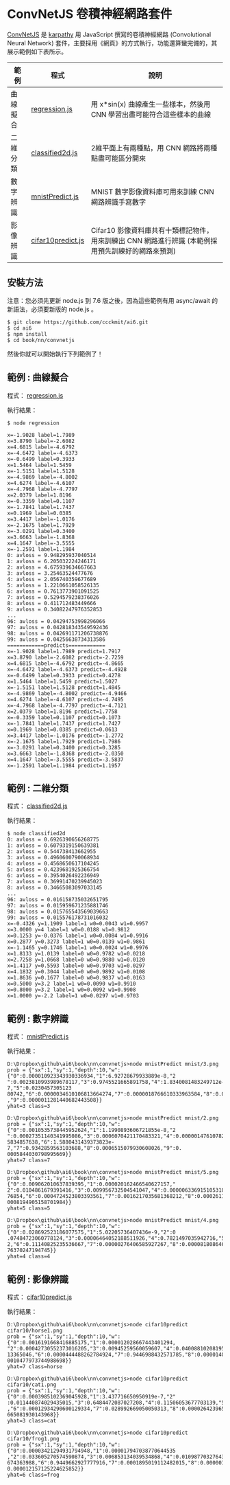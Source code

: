 # ConvNetJS 卷積神經網路套件

[ConvNetJS]:http://cs.stanford.edu/people/karpathy/convnetjs/
[regression.js]:regression.js
[classified2d.js]:classified2d.js
[mnistPredict.js]:mnistPredict.js
[cifar10predict.js]:cifar10predict.js

[ConvNetJS] 是 [karpathy](https://github.com/karpathy) 用 JavaScript 撰寫的卷積神經網路 (Convolutional Neural Network) 套件，主要採用《網頁》的方式執行，功能還算蠻完備的，其展示範例如下表所示。


範例     | 程式 | 說明 
--------|-----|--------------------------------
曲線擬合 | [regression.js] | 用 x*sin(x) 曲線產生一些樣本，然後用 CNN 學習出盡可能符合這些樣本的曲線
二維分類 | [classified2d.js] | 2維平面上有兩種點，用 CNN 網路將兩種點盡可能區分開來
數字辨識 | [mnistPredict.js] | MNIST 數字影像資料庫可用來訓練 CNN 網路辨識手寫數字
影像辨識 | [cifar10predict.js] | Cifar10 影像資料庫共有十類標記物件，用來訓練出 CNN 網路進行辨識 (本範例採用預先訓練好的網路來預測)

## 安裝方法

注意：您必須先更新 node.js 到 7.6 版之後，因為這些範例有用 async/await 的新語法，必須要新版的 node.js 。

```
$ git clone https://github.com/ccckmit/ai6.git
$ cd ai6
$ npm install
$ cd book/nn/convnetjs
```

然後你就可以開始執行下列範例了！

## 範例 : 曲線擬合

程式： [regression.js]

執行結果：

```
$ node regression

x=-1.9028 label=1.7989
x=3.8790 label=-2.6082
x=4.6815 label=-4.6792
x=-4.6472 label=-4.6373
x=-0.6499 label=0.3933
x=1.5464 label=1.5459
x=-1.5151 label=1.5128
x=-4.9869 label=-4.8002
x=4.6274 label=-4.6107
x=-4.7968 label=-4.7797
x=2.0379 label=1.8196
x=-0.3359 label=0.1107
x=-1.7841 label=1.7437
x=0.1969 label=0.0385
x=3.4417 label=-1.0176
x=-2.1675 label=1.7929
x=-3.0291 label=0.3400
x=3.6663 label=-1.8368
x=4.1647 label=-3.5555
x=-1.2591 label=1.1984
0: avloss = 9.948295937040514
1: avloss = 6.205032224246171
2: avloss = 4.675939634667663
3: avloss = 3.25463524477676
4: avloss = 2.056740359677689
5: avloss = 1.2210661058526135
6: avloss = 0.7613773901091525
7: avloss = 0.5294579238376026
8: avloss = 0.411712483449666
9: avloss = 0.34082247976352853
...
96: avloss = 0.04294753998296066
97: avloss = 0.042818343549592436
98: avloss = 0.042691171206738876
99: avloss = 0.04256638734313586
============predicts============
x=-1.9028 label=1.7989 predict=1.7917
x=3.8790 label=-2.6082 predict=-2.7259
x=4.6815 label=-4.6792 predict=-4.8665
x=-4.6472 label=-4.6373 predict=-4.4928
x=-0.6499 label=0.3933 predict=0.4278
x=1.5464 label=1.5459 predict=1.5027
x=-1.5151 label=1.5128 predict=1.4845
x=-4.9869 label=-4.8002 predict=-4.9466
x=4.6274 label=-4.6107 predict=-4.7495
x=-4.7968 label=-4.7797 predict=-4.7121
x=2.0379 label=1.8196 predict=1.7758
x=-0.3359 label=0.1107 predict=0.1073
x=-1.7841 label=1.7437 predict=1.7427
x=0.1969 label=0.0385 predict=0.0613
x=3.4417 label=-1.0176 predict=-1.2772
x=-2.1675 label=1.7929 predict=1.7986
x=-3.0291 label=0.3400 predict=0.3285
x=3.6663 label=-1.8368 predict=-2.0350
x=4.1647 label=-3.5555 predict=-3.5837
x=-1.2591 label=1.1984 predict=1.1957
```

## 範例 : 二維分類

程式： [classified2d.js]

執行結果：

```
$ node classified2d
0: avloss = 0.6926390656268775
1: avloss = 0.6079319150639381
2: avloss = 0.544738413662955
3: avloss = 0.4960600790068934
4: avloss = 0.4568650617104245
5: avloss = 0.4239681925366754
6: avloss = 0.3954026492236949
7: avloss = 0.36991470239945023
8: avloss = 0.34665083097033145
...
96: avloss = 0.016158735032651795
97: avloss = 0.015959671235881746
98: avloss = 0.015765543569039663
99: avloss = 0.015576178731016032
x=-0.4326 y=1.1909 label=1 w0=0.0043 w1=0.9957
x=3.0000 y=4 label=1 w0=0.0188 w1=0.9812
x=0.1253 y=-0.0376 label=1 w0=0.0084 w1=0.9916
x=0.2877 y=0.3273 label=1 w0=0.0139 w1=0.9861
x=-1.1465 y=0.1746 label=1 w0=0.0024 w1=0.9976
x=1.8133 y=1.0139 label=0 w0=0.9782 w1=0.0218
x=2.7258 y=1.0668 label=0 w0=0.9880 w1=0.0120
x=1.4117 y=0.5593 label=0 w0=0.9703 w1=0.0297
x=4.1832 y=0.3044 label=0 w0=0.9892 w1=0.0108
x=1.8636 y=0.1677 label=0 w0=0.9837 w1=0.0163
x=0.5000 y=3.2 label=1 w0=0.0090 w1=0.9910
x=0.8000 y=3.2 label=1 w0=0.0092 w1=0.9908
x=1.0000 y=-2.2 label=1 w0=0.0297 w1=0.9703
```

## 範例 : 數字辨識

程式： [mnistPredict.js]

執行結果：

```
D:\Dropbox\github\ai6\book\nn\convnetjs>node mnistPredict mnist/3.png
prob = {"sx":1,"sy":1,"depth":10,"w":{"0":0.000010923343930336934,"1":6.92728679933889e-8,"2
":0.0023810993989678117,"3":0.9745521665891758,"4":1.8340081483249712e-7,"5":0.0230457305123
80742,"6":0.0000034610106813664274,"7":0.0000018766610333963584,"8":0.0000033616660795228394
,"9":0.0000011281440682443508}}
yhat=3 class=3

D:\Dropbox\github\ai6\book\nn\convnetjs>node mnistPredict mnist/2.png
prob = {"sx":1,"sy":1,"depth":10,"w":{"0":0.0010535738445952624,"1":1.1990893606721855e-8,"2
":0.00027351140341995086,"3":0.0006070421170483321,"4":0.000001476107822754898,"5":0.0625423
5834857638,"6":1.5880431439373823e-7,"7":0.9342859563103688,"8":0.0006515079930608026,"9":0.
0005844030798995669}}
yhat=7 class=7

D:\Dropbox\github\ai6\book\nn\convnetjs>node mnistPredict mnist/5.png
prob = {"sx":1,"sy":1,"depth":10,"w":{"0":0.009062010637839395,"1":0.000020162466540627157,"
2":0.0104861679391416,"3":0.009956732504541047,"4":0.000006336915105310351,"5":0.96803134024
76854,"6":0.0004724523803393561,"7":0.0016217035681368212,"8":0.00026114428908309627,"9":0.0
0008194905158701984}}
yhat=5 class=5

D:\Dropbox\github\ai6\book\nn\convnetjs>node mnistPredict mnist/4.png
prob = {"sx":1,"sy":1,"depth":10,"w":{"0":0.028692523186077575,"1":5.02205736407436e-9,"2":0
.07484723060778124,"3":0.00006464052188511926,"4":0.7821497035942716,"5":0.00270130829780131
2,"6":0.11140825235536667,"7":0.00000276406585927267,"8":0.00008180864642785416,"9":0.000051
76370247194745}}
yhat=4 class=4
```


## 範例 : 影像辨識

程式： [cifar10predict.js]

執行結果：

```
D:\Dropbox\github\ai6\book\nn\convnetjs>node cifar10predict cifar10/horse1.png
prob = {"sx":1,"sy":1,"depth":10,"w":{"0":0.0016191668416885175,"1":0.000012028667443401294,
"2":0.00042730552373016205,"3":0.00945259560059607,"4":0.04008810208195672,"5":0.00353869245
13365046,"6":0.0000444488262784924,"7":0.9446988432571785,"8":0.00001403701234182708,"9":0.0
0010477973744988698}}
yhat=7 class=horse

D:\Dropbox\github\ai6\book\nn\convnetjs>node cifar10predict cifar10/cat1.png
prob = {"sx":1,"sy":1,"depth":10,"w":{"0":0.0003985102369045928,"1":3.437716650950919e-7,"2"
:0.011440874029435015,"3":0.6484472087027208,"4":0.11506053677703139,"5":0.19549242547893048
,"6":0.00012934290600129334,"7":0.028992669050050313,"8":0.00002642396533101553,"9":0.000011
665081930143968}}
yhat=3 class=cat

D:\Dropbox\github\ai6\book\nn\convnetjs>node cifar10predict cifar10/frog1.png
prob = {"sx":1,"sy":1,"depth":10,"w":{"0":0.00003421294931794948,"1":0.000017947038770644535
,"2":0.033605270574590874,"3":0.006853134039534868,"4":0.010987703276430564,"5":0.0033318320
674363988,"6":0.9449662927777916,"7":0.0001895019112482015,"8":0.0000019482396542533928,"9":
0.000012157125224625852}}
yhat=6 class=frog
```
